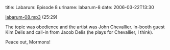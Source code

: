 title: Labarum: Episode 8
urlname: labarum-8
date: 2006-03-22T13:30

[labarum-08.mp3][a] (25:29)

[a]: {static}/images/2006-03-22-labarum-08.mp3

The topic was obedience and the artist was John Chevallier. In-booth guest Kim Delis and call-in from Jacob Delis (he
plays for Chevallier, I think).

Peace out, Mormons!
